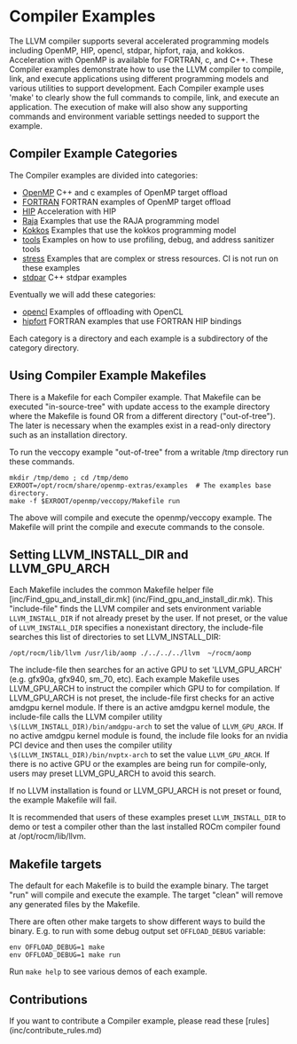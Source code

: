 Compiler Examples
=================

The LLVM compiler supports several accelerated programming models
including OpenMP, HIP, opencl, stdpar, hipfort, raja, and kokkos.
Acceleration with OpenMP is available for FORTRAN, c, and C++.
These Compiler examples demonstrate how to use the LLVM compiler to compile,
link, and execute applications using different programming models and
various utilities to support development. Each Compiler example uses
'make' to clearly show the full commands to compile, link, and execute
an application. The execution of make will also show any supporting commands
and environment variable settings needed to support the example.

## Compiler Example Categories

The Compiler examples are divided into categories:

- [OpenMP](openmp/README.md)  C++ and c examples of OpenMP target offload
- [FORTRAN](fortran)  FORTRAN examples of OpenMP target offload
- [HIP](hip/README.md)  Acceleration with HIP
- [Raja](raja/README.md)  Examples that use the RAJA programming model
- [Kokkos](kokkos)  Examples that use the kokkos programming model
- [tools](tools)  Examples on how to use profiling, debug, and address sanitizer tools
- [stress](stress)  Examples that are complex or stress resources. CI is not run on these examples
- [stdpar](stdpar)  C++ stdpar examples

Eventually we will add these categories:

- [opencl](opencl)  Examples of offloading with OpenCL
- [hipfort](hipfort)  FORTRAN examples that use FORTRAN HIP bindings

Each category is a directory and each example is a subdirectory of the category directory.


## Using Compiler Example Makefiles
 
There is a Makefile for each Compiler example. That Makefile can be executed "in-source-tree" 
with update access to the example directory where the Makefile is found OR from 
a different directory ("out-of-tree").
The later is necessary when the examples exist in a read-only directory such
as an installation directory. 

To run the veccopy example "out-of-tree" from a writable /tmp directory run these commands. 
```
mkdir /tmp/demo ; cd /tmp/demo
EXROOT=/opt/rocm/share/openmp-extras/examples  # The examples base directory.
make -f $EXROOT/openmp/veccopy/Makefile run
```
The above will compile and execute the openmp/veccopy example.
The Makefile will print the compile and execute commands to the console.

## Setting LLVM_INSTALL_DIR and LLVM_GPU_ARCH

Each Makefile includes the common Makefile helper file
[inc/Find_gpu_and_install_dir.mk] (inc/Find_gpu_and_install_dir.mk).
This "include-file" finds the LLVM compiler and sets environment
variable `LLVM_INSTALL_DIR` if not already preset by the user.
If not preset, or the value of `LLVM_INSTALL_DIR` specifies a nonexistant directory,
the include-file searches this list of directories to set LLVM_INSTALL_DIR:

```
/opt/rocm/lib/llvm /usr/lib/aomp ./../../../llvm  ~/rocm/aomp
```
The include-file then searches for an active GPU to set 'LLVM_GPU_ARCH'
(e.g. gfx90a, gfx940, sm_70, etc).
Each example Makefile uses LLVM_GPU_ARCH to instruct the compiler
which GPU to for compilation. If LLVM_GPU_ARCH is not preset,
the include-file first checks for an active amdgpu kernel module.
If there is an active amdgpu kernel module, the include-file calls the LLVM compiler utility
`\$(LLVM_INSTALL_DIR)/bin/amdgpu-arch` to set the value of `LLVM_GPU_ARCH`.
If no active amdgpu kernel module is found, the include file looks for an nvidia PCI
device and then uses the compiler utility `\$(LLVM_INSTALL_DIR)/bin/nvptx-arch`
to set the value `LLVM_GPU_ARCH`.
If there is no active GPU or the examples are being run for compile-only,
users may preset LLVM_GPU_ARCH to avoid this search.

If no LLVM installation is found or LLVM_GPU_ARCH is not preset or found, the example Makefile will fail.

It is recommended that users of these examples preset `LLVM_INSTALL_DIR`
to demo or test a compiler other than the last installed ROCm compiler
found at /opt/rocm/lib/llvm. 

## Makefile targets

The default for each Makefile is to build the example binary.  The target "run" will 
compile and execute the example.   The target "clean" will remove any 
generated files by the Makefile.   

There are often other make targets to show different ways to build the binary.
E.g. to run with some debug output set `OFFLOAD_DEBUG` variable:

```
env OFFLOAD_DEBUG=1 make
env OFFLOAD_DEBUG=1 make run
```

Run ```make help``` to see various demos of each example.

## Contributions

If you want to contribute a Compiler example, please read these [rules] (inc/contribute_rules.md)
